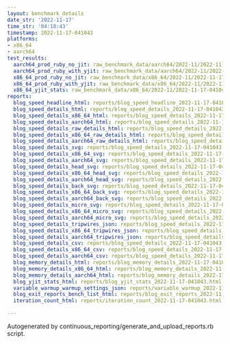 ```yaml
---
layout: benchmark_details
date_str: '2022-11-17'
time_str: '04:10:43'
timestamp: 2022-11-17-041043
platforms:
- x86_64
- aarch64
test_results:
  aarch64_prod_ruby_no_jit: raw_benchmark_data/aarch64/2022-11/2022-11-17-041043_basic_benchmark_aarch64_prod_ruby_no_jit.json
  aarch64_prod_ruby_with_yjit: raw_benchmark_data/aarch64/2022-11/2022-11-17-041043_basic_benchmark_aarch64_prod_ruby_with_yjit.json
  x86_64_prod_ruby_no_jit: raw_benchmark_data/x86_64/2022-11/2022-11-17-041043_basic_benchmark_x86_64_prod_ruby_no_jit.json
  x86_64_prod_ruby_with_yjit: raw_benchmark_data/x86_64/2022-11/2022-11-17-041043_basic_benchmark_x86_64_prod_ruby_with_yjit.json
  x86_64_yjit_stats: raw_benchmark_data/x86_64/2022-11/2022-11-17-041043_basic_benchmark_x86_64_yjit_stats.json
reports:
  blog_speed_headline_html: reports/blog_speed_headline_2022-11-17-041043.html
  blog_speed_details_html: reports/blog_speed_details_2022-11-17-041043.html
  blog_speed_details_x86_64_html: reports/blog_speed_details_2022-11-17-041043.x86_64.html
  blog_speed_details_aarch64_html: reports/blog_speed_details_2022-11-17-041043.aarch64.html
  blog_speed_details_raw_details_html: reports/blog_speed_details_2022-11-17-041043.raw_details.html
  blog_speed_details_x86_64_raw_details_html: reports/blog_speed_details_2022-11-17-041043.x86_64.raw_details.html
  blog_speed_details_aarch64_raw_details_html: reports/blog_speed_details_2022-11-17-041043.aarch64.raw_details.html
  blog_speed_details_svg: reports/blog_speed_details_2022-11-17-041043.svg
  blog_speed_details_x86_64_svg: reports/blog_speed_details_2022-11-17-041043.x86_64.svg
  blog_speed_details_aarch64_svg: reports/blog_speed_details_2022-11-17-041043.aarch64.svg
  blog_speed_details_head_svg: reports/blog_speed_details_2022-11-17-041043.head.svg
  blog_speed_details_x86_64_head_svg: reports/blog_speed_details_2022-11-17-041043.x86_64.head.svg
  blog_speed_details_aarch64_head_svg: reports/blog_speed_details_2022-11-17-041043.aarch64.head.svg
  blog_speed_details_back_svg: reports/blog_speed_details_2022-11-17-041043.back.svg
  blog_speed_details_x86_64_back_svg: reports/blog_speed_details_2022-11-17-041043.x86_64.back.svg
  blog_speed_details_aarch64_back_svg: reports/blog_speed_details_2022-11-17-041043.aarch64.back.svg
  blog_speed_details_micro_svg: reports/blog_speed_details_2022-11-17-041043.micro.svg
  blog_speed_details_x86_64_micro_svg: reports/blog_speed_details_2022-11-17-041043.x86_64.micro.svg
  blog_speed_details_aarch64_micro_svg: reports/blog_speed_details_2022-11-17-041043.aarch64.micro.svg
  blog_speed_details_tripwires_json: reports/blog_speed_details_2022-11-17-041043.tripwires.json
  blog_speed_details_x86_64_tripwires_json: reports/blog_speed_details_2022-11-17-041043.x86_64.tripwires.json
  blog_speed_details_aarch64_tripwires_json: reports/blog_speed_details_2022-11-17-041043.aarch64.tripwires.json
  blog_speed_details_csv: reports/blog_speed_details_2022-11-17-041043.csv
  blog_speed_details_x86_64_csv: reports/blog_speed_details_2022-11-17-041043.x86_64.csv
  blog_speed_details_aarch64_csv: reports/blog_speed_details_2022-11-17-041043.aarch64.csv
  blog_memory_details_html: reports/blog_memory_details_2022-11-17-041043.html
  blog_memory_details_x86_64_html: reports/blog_memory_details_2022-11-17-041043.x86_64.html
  blog_memory_details_aarch64_html: reports/blog_memory_details_2022-11-17-041043.aarch64.html
  blog_yjit_stats_html: reports/blog_yjit_stats_2022-11-17-041043.html
  variable_warmup_warmup_settings_json: reports/variable_warmup_2022-11-17-041043.warmup_settings.json
  blog_exit_reports_bench_list_html: reports/blog_exit_reports_2022-11-17-041043.bench_list.html
  iteration_count_html: reports/iteration_count_2022-11-17-041043.html

---
```

Autogenerated by continuous_reporting/generate_and_upload_reports.rb script.

